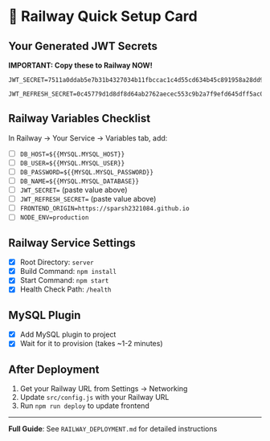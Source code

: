 # 🚂 Railway Quick Setup Card

## Your Generated JWT Secrets

**IMPORTANT: Copy these to Railway NOW!**

```
JWT_SECRET=7511a0ddab5e7b31b4327034b11fbccac1c4d55cd634b45c891958a28dd9b1c9

JWT_REFRESH_SECRET=0c45779d1d8df8d64ab2762aecec553c9b2a7f9efd645dff5ac0e642ba5c13c8
```

## Railway Variables Checklist

In Railway → Your Service → Variables tab, add:

- [ ] `DB_HOST=${{MYSQL.MYSQL_HOST}}`
- [ ] `DB_USER=${{MYSQL.MYSQL_USER}}`
- [ ] `DB_PASSWORD=${{MYSQL.MYSQL_PASSWORD}}`
- [ ] `DB_NAME=${{MYSQL.MYSQL_DATABASE}}`
- [ ] `JWT_SECRET=` (paste value above)
- [ ] `JWT_REFRESH_SECRET=` (paste value above)
- [ ] `FRONTEND_ORIGIN=https://sparsh2321084.github.io`
- [ ] `NODE_ENV=production`

## Railway Service Settings

- [x] Root Directory: `server`
- [x] Build Command: `npm install`
- [x] Start Command: `npm start`
- [x] Health Check Path: `/health`

## MySQL Plugin

- [x] Add MySQL plugin to project
- [x] Wait for it to provision (takes ~1-2 minutes)

## After Deployment

1. Get your Railway URL from Settings → Networking
2. Update `src/config.js` with your Railway URL
3. Run `npm run deploy` to update frontend

---

**Full Guide**: See `RAILWAY_DEPLOYMENT.md` for detailed instructions

